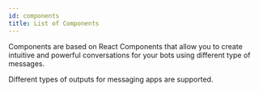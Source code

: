 ```yaml
---
id: components
title: List of Components
---
```


Components are based on React Components that allow you to create intuitive and powerful conversations for your bots using different type of messages.

Different types of outputs for messaging apps are supported.

